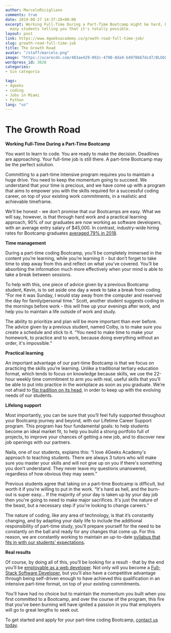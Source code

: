 ```yaml
---
author: MarceloRicigliano
comments: true
date: 2019-08-27 14:37:28+00:00
excerpt: Working Full-Time During a Part-Time Bootcamp might be hard, but we have
  many students telling you that it's totally possible.
layout: post
link: https://www.4geeksacademy.co/growth-road-full-time-job/
slug: growth-road-full-time-job
title: The Growth Road
avatar: "/staff/marcelo.png"
image: "https://ucarecdn.com/483ae429-092c-4790-8da9-b4978667dcd7/BLOG01.jpg"
wordpress_id: 3628
categories:
- Sin categoría

tags:
- 4geeks
- coding
- Jobs in Miami
- Python
lang: "us"
---
```


# **The Growth Road**




**Working Full-Time During a Part-Time Bootcamp**


You want to learn to code. You are ready to make the decision. Deadlines are approaching. Your full-time job is still there. A part-time Bootcamp may be the perfect solution.

Committing to a part-time intensive program requires you to maintain a huge drive. You need to keep the momentum going to succeed. We understand that your time is precious, and we have come up with a program that aims to empower you with the skills required for a successful coding career, on top of your existing work commitments, in a realistic and achievable timeframe. 

We’ll be honest - we don’t promise that our Bootcamps are easy. What we will say, however, is that through hard work and a practical learning approach, 90% of our graduates are now working as software developers, with an average entry salary of $45,000. In contrast, industry-wide hiring rates for Bootcamp graduates [averaged 79% in 2018](https://www.coursereport.com/reports/coding-bootcamp-job-placement-2018).

**Time management**

During a part-time coding Bootcamp, you’ll be completely immersed in the content you’re learning, while you’re learning it - but don’t forget to take time to step away from this and reflect on what you’ve covered. You’ll be absorbing the information much more effectively when your mind is able to take a break between sessions. 

To help with this, one piece of advice given by a previous Bootcamp student, Kevin, is to set aside one day a week to take a break from coding. “For me it was Sunday, I would stay away from the computer and reserved the day for family/personal time.” Scott, another student suggests coding in the mornings before work - this will free up your evenings after work, and help you to maintain a life outside of work and study.

The ability to prioritize and plan will be more important than ever before. The advice given by a previous student, named Colby, is to make sure you create a schedule and stick to it. “You need to make time to make your homework, to practice and to work, because doing everything without an order, it's impossible.”

**Practical learning**

An important advantage of our part-time Bootcamp is that we focus on practicing the skills you’re learning. Unlike a traditional tertiary education format, which tends to focus on knowledge because skills, we use the 22-hour weekly time commitment to arm you with real, useful skills that you’ll be able to put into practice in the workplace as soon as you graduate. We’re not afraid to [flip tradition on its head](https://www.4geeksacademy.co/turnaround-education-traditions-4geeks-academy/), in order to keep up with the evolving needs of our students.

**Lifelong support**

Most importantly, you can be sure that you’ll feel fully supported throughout your Bootcamp journey and beyond, with our Lifetime Career Support program. This program has four fundamental goals: to help students become an ideal market fit, to help you build a strong portfolio full of projects, to improve your chances of getting a new job, and to discover new job openings with our partners.

Naila, one of our students, explains this: “I love 4Geeks Academy's approach to teaching students. There are always 3 tutors who will make sure you master your skills and will not give up on you if there's something you don't understand. They never leave my questions unanswered, regardless of how obvious they may seem.” 

Previous students agree that taking on a part-time Bootcamp is difficult, but worth it if you’re willing to put in the work. “It's hard as hell, and the burn-out is super easy… If the majority of your day is taken up by your day job then you're going to need to make major sacrifices. It's just the nature of the beast, but a necessary step if you're looking to change careers.”

The nature of coding, like any area of technology, is that it’s constantly changing, and by adapting your daily life to include the additional responsibility of part-time study, you’ll prepare yourself for the need to be constantly on the ball and ready for any changes that come up. For this reason, we are constantly working to maintain an up-to-date [syllabus that fits in with our students’ expectations](https://www.4geeksacademy.co/coding-bootcamp-syllabus-matters/).

**Real results**

Of course, by doing all of this, you’ll be looking for a result - that by the end you’ll be [employable as a web developer](https://www.4geeksacademy.co/7-hacks-to-land-a-job/). Not only will you become a [Full-Stack Software Developer](https://www.4geeksacademy.co/course/full-stack-web-development-bootcamp-part-time/), but you’ll also have a competitive advantage through being self-driven enough to have achieved this qualification in an intensive part-time format, on top of your existing commitments.

You’ll have had no choice but to maintain the momentum you built when you first committed to a Bootcamp, and over the course of the program, this fire that you’ve been burning will have ignited a passion in you that employers will go to great lengths to seek out.

To get started and apply for your part-time coding Bootcamp, [contact us today](https://www.4geeksacademy.co/contact/).
